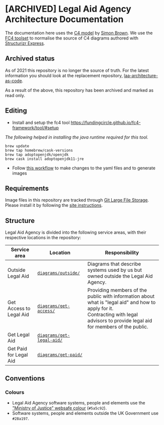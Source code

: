 # [ARCHIVED] Legal Aid Agency Architecture Documentation

The documentation here uses the [C4 model][c4model] by [Simon Brown][simonbrown].
We use the [FC4 toolset][fc4-toolset] to normalise the source of C4 diagrams authored with [Structurizr Express][se].

## Archived status

As of 2021 this repository is no longer the source of truth.  For the latest information
you should look at the replacement repository, [laa-architecture-as-code](https://github.com/ministryofjustice/laa-architecture-as-code).

As a result of the above, this repository has been archived and marked as read only.

## Editing
* Install and setup the fc4 tool https://fundingcircle.github.io/fc4-framework/tool/#setup

*The following helped in installing the java runtime required for this tool.*
```
brew update
brew tap homebrew/cask-versions
brew tap adoptopenjdk/openjdk
brew cask install adoptopenjdk11-jre
```

* Follow [this workflow](https://fundingcircle.github.io/fc4-framework/methodology/authoring_workflow.html#optional-using-structurizr-express-for-graphical-editing) to make changes to the yaml files and to generate images

## Requirements

Image files in this repository are tracked through [Git Large File Storage][git-lfs].
Please install it by following the [site instructions][git-lfs].

## Structure

Legal Aid Agency is divided into the following service areas, with their respective locations in the repository:

| Service area | Location | Responsibility |
| ------------ | -------- | -------------- |
| Outside Legal Aid | [`diagrams/outside/`](diagrams/outside/) | Diagrams that describe systems used by us but owned outside the Legal Aid Agency.
| Get Access to Legal Aid | [`diagrams/get-access/`](diagrams/get-access/) | Providing members of the public with information about what is "legal aid" and how to apply for it.<br/>Contracting with legal advisors to provide legal aid for members of the public. |
| Get Legal Aid | [`diagrams/get-legal-aid/`](diagrams/get-legal-aid/) |  |
| Get Paid for Legal Aid | [`diagrams/get-paid/`](diagrams/get-paid/) |  |

## Conventions

### Colours

- Legal Aid Agency software systems, people and elements use the ["Ministry of Justice" websafe colour][moj-websafe] (`#5a5c92`).
- Software systems, people and elements outside the UK Government use `#28a197`.


[se]: https://structurizr.com/help/express
[git-lfs]: https://git-lfs.github.com/
[c4model]: https://c4model.com/
[simonbrown]: http://simonbrown.je/
[fc4-toolset]: https://fundingcircle.github.io/fc4-framework/methodology/toolset.html
[moj-websafe]: https://github.com/alphagov/govuk_frontend_toolkit/blob/03204449dcbf28c2d48e7f6dd217f6abe9b3a518/stylesheets/colours/_organisation.scss#L46
